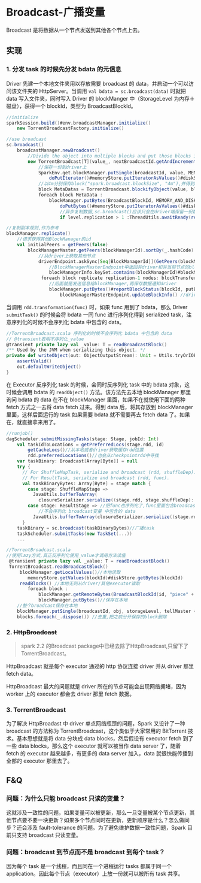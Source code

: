 # Broadcast-广播变量

Broadcast 是将数据从一个节点发送到其他各个节点上去。

## 实现

### 1. 分发 task 的时候先分发 bdata 的元信息

Driver 先建一个本地文件夹用以存放需要 broadcast 的 data，并启动一个可以访问该文件夹的 HttpServer。当调用 `val bdata = sc.broadcast(data)` 时就把 data 写入文件夹，同时写入 Driver 的 blockManger 中（StorageLevel 为内存＋磁盘），获得一个 blockId，类型为 BroadcastBlockId。

```scala
//initialize
sparkSession.build()#env.broadcastManager.initialize()
    new TorrentBroadcastFactory.initialize()

//use broadcast
sc.broadcast()
    broadcastManager.newBroadcast()
        //Divide the object into multiple blocks and put those blocks in the block manager.
        new TorrentBroadcast[T](value_, nextBroadcastId.getAndIncrement()).writeBlocks()
            //保存一份到driver上
            SparkEnv.get.blockManager.putSingle(broadcastId, value, MEMORY_AND_DISK, tellMaster = false)
                doPutIterator()#memoryStore.putIteratorAsValues()#diskStore.put(blockId)
            //以4m分别保存block("spark.broadcast.blockSize", "4m"),并得到meta
            block MetaDatas = TorrentBroadcast.blockifyObject(value, blockSize..)
            foreach block MetaData : 
                blockManager.putBytes(BroadcastBlockId, MEMORY_AND_DISK_SER...)
                    doPutBytes()#memoryStore.putIteratorAsValues()#diskStore.putBytes()
                    //异步复制数据,sc.broadcast()应该只会在driver端保留一份数据,replication=1,后面executorfetch数据时才慢慢增加broadcast的副本数量
                    if level.replication > 1 :ThreadUtils.awaitReady(replicate(ByteBufferBlockData(bytes, false)．．．)

//复制副本规则,作为参考
blockManager.replicate()
    //请求获得其他BlockManager的id
    val initialPeers = getPeers(false)
        blockManagerMaster.getPeers(blockManagerId).sortBy(_.hashCode)
            //从driver上获取其他节点
            driverEndpoint.askSync[Seq[BlockManagerId]](GetPeers(blockManagerId))
                //BlockManagerMasterEndpoint中返回非driver和非当前节点的blockManagerId
                blockManagerInfo.keySet.contains(blockManagerId)#blockManagerIds.filterNot { _.isDriver }.filterNot { _ == blockManagerId }.toSeq
             foreach block replicate replication-1 nodes: blockTransferService.uploadBlockSync()
                //后面就是发送信息给blockManager,再保存数据通知driver
                blockManager.putBytes()#reportBlockStatus(blockId, putBlockStatus)
                    blockManagerMasterEndpoint.updateBlockInfo() //driver端更新信息
```

当调用 `rdd.transformation(func)` 时，如果 func 用到了 bdata，那么 Driver `submitTask()` 的时候会将 bdata 一同 func 进行序列化得到 serialized task，注意序列化的时候不会序列化 bdata 中包含的 data。

```scala
//TorrentBroadcast.scala 序列化的时候不会序列化 bdata 中包含的 data
// @transient表明不序列化_value
@transient private lazy val _value: T = readBroadcastBlock()
/** Used by the JVM when serializing this object. */
private def writeObject(out: ObjectOutputStream): Unit = Utils.tryOrIOException {
    assertValid()
    out.defaultWriteObject()
}
```

在 Executor 反序列化 task 的时候，会同时反序列化 task 中的 bdata 对象，这时候会调用 bdata 的 `readObject()` 方法。该方法先去本地 blockManager 那里询问 bdata 的 data 在不在 blockManager 里面，如果不在就使用下面的两种 fetch 方式之一去将 data fetch 过来。得到 data 后，将其存放到 blockManager 里面，这样后面运行的 task 如果需要 bdata 就不需要再去 fetch data 了。如果在，就直接拿来用了。

```scala
//runjob()
dagScheduler.submitMissingTasks(stage: Stage, jobId: Int)
    val taskIdToLocations = getPreferredLocs(stage.rdd, id)
        getCacheLocs()//从本地或者driver获取缓存rdd位置
        rdd.preferredLocations()//也会从checkpointrdd中寻找
    var taskBinary: Broadcast[Array[Byte]] = null
    try {
      // For ShuffleMapTask, serialize and broadcast (rdd, shuffleDep).
      // For ResultTask, serialize and broadcast (rdd, func).
      val taskBinaryBytes: Array[Byte] = stage match {
        case stage: ShuffleMapStage =>
          JavaUtils.bufferToArray(
            closureSerializer.serialize((stage.rdd, stage.shuffleDep): AnyRef))
        case stage: ResultStage => //把func也序列化了,func里面包含broadcast变量
            //不会序列化 broadcast变量 中包含的 data
          JavaUtils.bufferToArray(closureSerializer.serialize((stage.rdd, stage.func): AnyRef))
      }
    taskBinary = sc.broadcast(taskBinaryBytes)//广播task
    taskScheduler.submitTasks(new TaskSet(...))
    ...
```

```scala
//TorrentBroadcast.scala
//使用lazy方式,真正反序列化使用_value才调用方法读值
 @transient private lazy val _value: T = readBroadcastBlock()
 TorrentBroadcast.readBroadcastBlock()
     blockManager.getLocalValues()//本地读取
        memoryStore.getValues(blockId)#diskStore.getBytes(blockId)
     readBlocks() //本地无则从driver/其他executor读取
        foreach block : 
            blockManager.getRemoteBytes(BroadcastBlockId(id, "piece" + pid))
            blockManager.putBytes()//保存在本地
    //整个broadcast保存在本地
    blockManager.putSingle(broadcastId, obj, storageLevel, tellMaster = false)
    blocks.foreach(_.dispose()) //去重,把之前分开保存的block删除
```


### 2. ~~HttpBroadcast~~

> spark 2.2 的Broadcast package中已经去除了HttpBroadcast,只留下了TorrentBroadcast。

HttpBroadcast 就是每个 executor 通过的 http 协议连接 driver 并从 driver 那里 fetch data。

HttpBroadcast 最大的问题就是 driver 所在的节点可能会出现网络拥堵，因为 worker 上的 executor 都会去 driver 那里 fetch 数据。

### 3. TorrentBroadcast

为了解决 HttpBroadast 中 driver 单点网络瓶颈的问题，Spark 又设计了一种 broadcast 的方法称为 TorrentBroadcast，这个类似于大家常用的 BitTorrent 技术。基本思想就是将 data 分块成 data blocks，然后假设有 executor fetch 到了一些 data blocks，那么这个 executor 就可以被当作 data server 了，随着 fetch 的 executor 越来越多，有更多的 data server 加入，data 就很快能传播到全部的 executor 那里去了。

## F&Q

### 问题：为什么只能 broadcast 只读的变量？

这就涉及一致性的问题，如果变量可以被更新，那么一旦变量被某个节点更新，其他节点要不要一块更新？如果多个节点同时在更新，更新顺序是什么？怎么做同步？还会涉及 fault-tolerance 的问题。为了避免维护数据一致性问题，Spark 目前只支持 broadcast 只读变量。

### 问题：broadcast 到节点而不是 broadcast 到每个 task？

因为每个 task 是一个线程，而且同在一个进程运行 tasks 都属于同一个 application。因此每个节点（executor）上放一份就可以被所有 task 共享。

